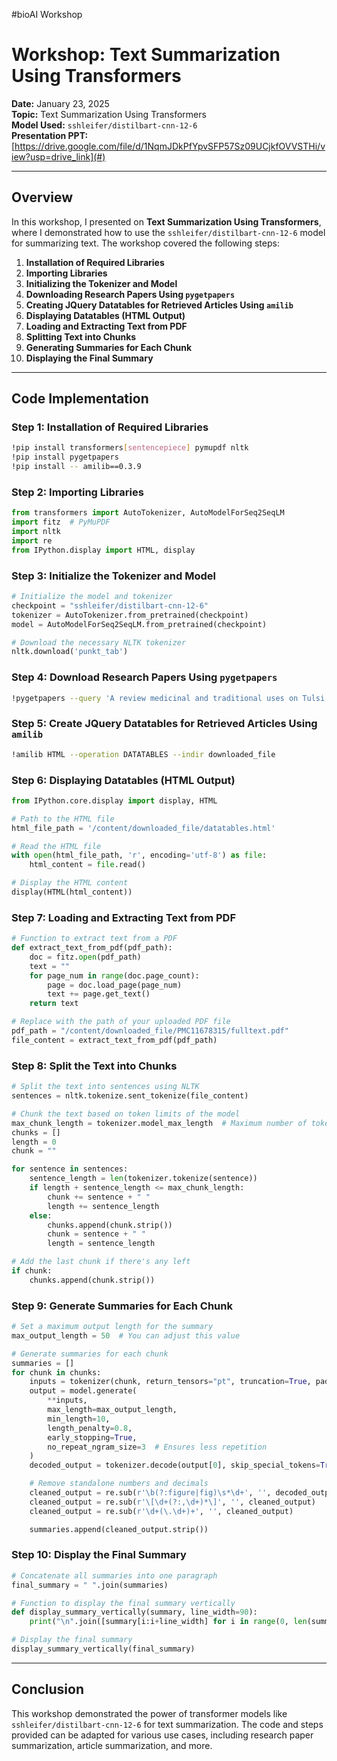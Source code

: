 #bioAI Workshop



# Workshop: Text Summarization Using Transformers

**Date:** January 23, 2025  
**Topic:** Text Summarization Using Transformers  
**Model Used:** `sshleifer/distilbart-cnn-12-6`  
**Presentation PPT:** [https://drive.google.com/file/d/1NqmJDkPfYpvSFP57Sz09UCjkfOVVSTHi/view?usp=drive_link](#)  

---

## Overview
In this workshop, I presented on **Text Summarization Using Transformers**, where I demonstrated how to use the `sshleifer/distilbart-cnn-12-6` model for summarizing text. The workshop covered the following steps:

1. **Installation of Required Libraries**
2. **Importing Libraries**
3. **Initializing the Tokenizer and Model**
4. **Downloading Research Papers Using `pygetpapers`**
5. **Creating JQuery Datatables for Retrieved Articles Using `amilib`**
6. **Displaying Datatables (HTML Output)**
7. **Loading and Extracting Text from PDF**
8. **Splitting Text into Chunks**
9. **Generating Summaries for Each Chunk**
10. **Displaying the Final Summary**

---

## Code Implementation

### Step 1: Installation of Required Libraries
```bash
!pip install transformers[sentencepiece] pymupdf nltk
!pip install pygetpapers
!pip install -- amilib==0.3.9
```

### Step 2: Importing Libraries
```python
from transformers import AutoTokenizer, AutoModelForSeq2SeqLM
import fitz  # PyMuPDF
import nltk
import re
from IPython.display import HTML, display
```

### Step 3: Initialize the Tokenizer and Model
```python
# Initialize the model and tokenizer
checkpoint = "sshleifer/distilbart-cnn-12-6"
tokenizer = AutoTokenizer.from_pretrained(checkpoint)
model = AutoModelForSeq2SeqLM.from_pretrained(checkpoint)

# Download the necessary NLTK tokenizer
nltk.download('punkt_tab')
```

### Step 4: Download Research Papers Using `pygetpapers`
```bash
!pygetpapers --query 'A review medicinal and traditional uses on Tulsi plant (Ocimum sanctum L.)' --pdf --limit 3 --output downloaded_file --save_query
```

### Step 5: Create JQuery Datatables for Retrieved Articles Using `amilib`
```bash
!amilib HTML --operation DATATABLES --indir downloaded_file
```

### Step 6: Displaying Datatables (HTML Output)
```python
from IPython.core.display import display, HTML

# Path to the HTML file
html_file_path = '/content/downloaded_file/datatables.html'

# Read the HTML file
with open(html_file_path, 'r', encoding='utf-8') as file:
    html_content = file.read()

# Display the HTML content
display(HTML(html_content))
```

### Step 7: Loading and Extracting Text from PDF
```python
# Function to extract text from a PDF
def extract_text_from_pdf(pdf_path):
    doc = fitz.open(pdf_path)
    text = ""
    for page_num in range(doc.page_count):
        page = doc.load_page(page_num)
        text += page.get_text()
    return text

# Replace with the path of your uploaded PDF file
pdf_path = "/content/downloaded_file/PMC11678315/fulltext.pdf"
file_content = extract_text_from_pdf(pdf_path)
```

### Step 8: Split the Text into Chunks
```python
# Split the text into sentences using NLTK
sentences = nltk.tokenize.sent_tokenize(file_content)

# Chunk the text based on token limits of the model
max_chunk_length = tokenizer.model_max_length  # Maximum number of tokens the model can handle
chunks = []
length = 0
chunk = ""

for sentence in sentences:
    sentence_length = len(tokenizer.tokenize(sentence))
    if length + sentence_length <= max_chunk_length:
        chunk += sentence + " "
        length += sentence_length
    else:
        chunks.append(chunk.strip())
        chunk = sentence + " "
        length = sentence_length

# Add the last chunk if there's any left
if chunk:
    chunks.append(chunk.strip())
```

### Step 9: Generate Summaries for Each Chunk
```python
# Set a maximum output length for the summary
max_output_length = 50  # You can adjust this value

# Generate summaries for each chunk
summaries = []
for chunk in chunks:
    inputs = tokenizer(chunk, return_tensors="pt", truncation=True, padding=True)
    output = model.generate(
        **inputs,
        max_length=max_output_length,
        min_length=10,
        length_penalty=0.8,
        early_stopping=True,
        no_repeat_ngram_size=3  # Ensures less repetition
    )
    decoded_output = tokenizer.decode(output[0], skip_special_tokens=True)

    # Remove standalone numbers and decimals
    cleaned_output = re.sub(r'\b(?:figure|fig)\s*\d+', '', decoded_output)
    cleaned_output = re.sub(r'\[\d+(?:,\d+)*\]', '', cleaned_output)
    cleaned_output = re.sub(r'\d+(\.\d+)+', '', cleaned_output)

    summaries.append(cleaned_output.strip())
```

### Step 10: Display the Final Summary
```python
# Concatenate all summaries into one paragraph
final_summary = " ".join(summaries)

# Function to display the final summary vertically
def display_summary_vertically(summary, line_width=90):
    print("\n".join([summary[i:i+line_width] for i in range(0, len(summary), line_width)]))

# Display the final summary
display_summary_vertically(final_summary)
```
 

---

## Conclusion
This workshop demonstrated the power of transformer models like `sshleifer/distilbart-cnn-12-6` for text summarization. The code and steps provided can be adapted for various use cases, including research paper summarization, article summarization, and more.

